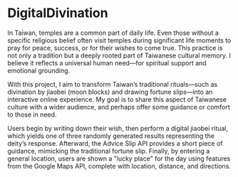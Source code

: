 # DigitalDivination
In Taiwan, temples are a common part of daily life. Even those without a specific religious belief often visit temples during significant life moments to pray for peace, success, or for their wishes to come true. This practice is not only a tradition but a deeply rooted part of Taiwanese cultural memory. I believe it reflects a universal human need—for spiritual support and emotional grounding.

With this project, I aim to transform Taiwan’s traditional rituals—such as divination by jiaobei (moon blocks) and drawing fortune slips—into an interactive online experience. My goal is to share this aspect of Taiwanese culture with a wider audience, and perhaps offer some guidance or comfort to those in need.

Users begin by writing down their wish, then perform a digital jiaobei ritual, which yields one of three randomly generated results representing the deity’s response. Afterward, the Advice Slip API provides a short piece of guidance, mimicking the traditional fortune slip. Finally, by entering a general location, users are shown a "lucky place" for the day using features from the Google Maps API, complete with location, distance, and directions.

